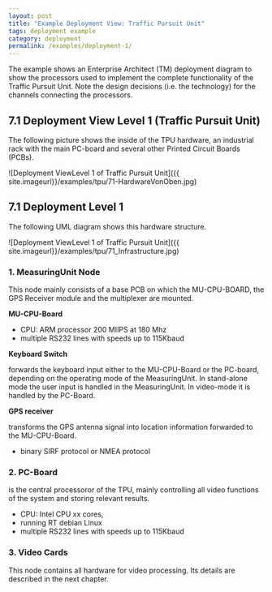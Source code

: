 ```yaml
---
layout: post
title: "Example Deployment View: Traffic Pursuit Unit"
tags: deployment example 
category: deployment
permalink: /examples/deployment-1/
---
```



<div class="arc42-example">
The example shows an Enterprise Architect (TM) deployment diagram to show the processors used to implement the complete functionality of the Traffic Pursuit Unit. Note the design decisions (i.e. the technology) for the channels connecting the processors.
</div>

## 7.1 Deployment View Level 1 (Traffic Pursuit Unit)

The following picture shows the inside of the TPU hardware, an industrial rack with the main PC-board and several other Printed Circuit Boards (PCBs).

![Deployment ViewLevel 1 of Traffic Pursuit Unit]({{ site.imageurl}}/examples/tpu/71-HardwareVonOben.jpg)


## 7.1 Deployment Level 1
The following UML diagram shows this hardware structure.


![Deployment ViewLevel 1 of Traffic Pursuit Unit]({{ site.imageurl}}/examples/tpu/71_Infrastructure.jpg) 

### 1. MeasuringUnit Node

This node mainly consists of a base PCB on which the MU-CPU-BOARD, the GPS Receiver module and the multiplexer are mounted.

**MU-CPU-Board**

* CPU: ARM processor 200 MIIPS at 180 Mhz
* multiple RS232 lines with speeds up to 115Kbaud 



**Keyboard Switch**

forwards the keyboard input either to the MU-CPU-Board or the PC-board, depending on the operating mode of the MeasuringUnit. In stand-alone mode the user input is handled in the MeasuringUnit. In video-mode it is handled by the PC-Board.


**GPS receiver**

transforms the GPS antenna signal into location information forwarded to the MU-CPU-Board.

* binary SIRF protocol or NMEA protocol


### 2. PC-Board

is the central processoror of the TPU, mainly controlling all video functions of the system and storing relevant results.

* CPU: Intel CPU xx cores, 
* running RT debian Linux
* multiple RS232 lines with speeds up to 115Kbaud


### 3. Video Cards

This node contains all hardware for video processing. Its details are described in the next chapter.

